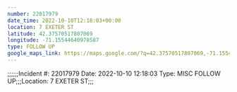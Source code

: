 ```yaml
---
number: 22017979
date_time: 2022-10-10T12:18:03+00:00
location: 7 EXETER ST
latitude: 42.37570517807069
longitude: -71.15544640978587
type: FOLLOW UP
google_maps_link: https://maps.google.com/?q=42.37570517807069,-71.15544640978587
---
```


;;;;;;Incident #: 22017979  Date: 2022-10-10 12:18:03   Type: MISC FOLLOW UP;;;Location: 7 EXETER ST;;;
